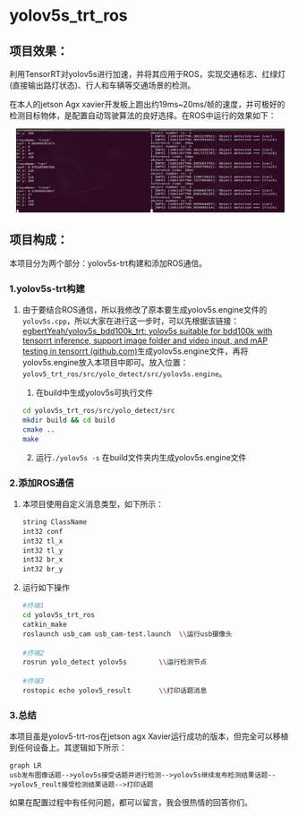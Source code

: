 # yolov5s_trt_ros

## 项目效果：

利用TensorRT对yolov5s进行加速，并将其应用于ROS，实现交通标志、红绿灯(直接输出路灯状态)、行人和车辆等交通场景的检测。

在本人的jetson Agx xavier开发板上跑出约19ms~20ms/帧的速度，并可极好的检测目标物体，是配置自动驾驶算法的良好选择。在ROS中运行的效果如下：

<div align=center>
<img src="https://github.com/wk123467/yolov5s_trt_ros/blob/master/Show_message.jpg" width="240" height="150"><img src="https://github.com/wk123467/yolov5s_trt_ros/blob/master/Show_node.jpg" width="240" height="150">
</div>

## 项目构成：

本项目分为两个部分：yolov5s-trt构建和添加ROS通信。

### 1.yolov5s-trt构建

1. 由于要结合ROS通信，所以我修改了原本要生成yolov5s.engine文件的`yolov5s.cpp`，所以大家在进行这一步时，可以先根据该链接：[egbertYeah/yolov5s_bdd100k_trt: yolov5s suitable for bdd100k with tensorrt inference, support image folder and video input, and mAP testing in tensorrt (github.com)](https://github.com/egbertYeah/yolov5s_bdd100k_trt)生成yolov5s.engine文件，再将yolov5s.engine放入本项目中即可。放入位置：`yolov5_trt_ros/src/yolo_detect/src/yolov5s.engine`。

   1. 在build中生成yolov5s可执行文件

   ```sh
   cd yolov5s_trt_ros/src/yolo_detect/src
   mkdir build && cd build    
   cmake ..
   make
   ```

   2. 运行`./yolov5s -s` 在build文件夹内生成yolov5s.engine文件

### 2.添加ROS通信

1. 本项目使用自定义消息类型，如下所示：

   ```sh
   string ClassName
   int32 conf
   int32 tl_x
   int32 tl_y
   int32 br_x
   int32 br_y
   ```

2. 运行如下操作

   ```sh
   #终端1
   cd yolov5s_trt_ros
   catkin_make
   roslaunch usb_cam usb_cam-test.launch  \\运行usb摄像头
   
   #终端2
   rosrun yolo_detect yolov5s        \\运行检测节点
   
   #终端3
   rostopic echo yolov5_result       \\打印话题消息
   ```

### 3.总结

本项目虽是yolov5-trt-ros在jetson agx Xavier运行成功的版本，但完全可以移植到任何设备上。其逻辑如下所示：

```mermaid
graph LR
usb发布图像话题-->yolov5s接受话题并进行检测-->yolov5s继续发布检测结果话题-->yolov5_reult接受检测结果话题-->打印话题
```

如果在配置过程中有任何问题，都可以留言，我会很热情的回答你们。

